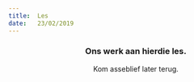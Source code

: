 ```yaml
---
title:  Les
date:   23/02/2019
---
```


### <center>Ons werk aan hierdie les.</center>
<center>Kom asseblief later terug.</center>